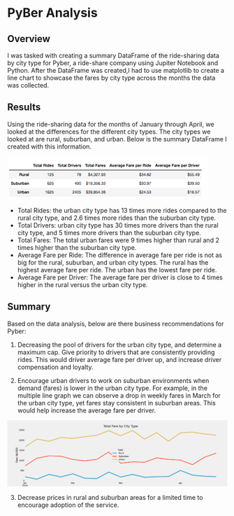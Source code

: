 # PyBer Analysis

## Overview
I was tasked with creating a summary DataFrame of the ride-sharing data by city type for Pyber, a ride-share company using Jupiter Notebook and Python. After the DataFrame was created,I had to use matplotlib to create a line chart to showcase the fares by city type across the months the data was collected. 

## Results
Using the ride-sharing data for the months of January through April, we looked at the
differences for the different city types. The city types we looked at are rural, suburban, and urban. Below is the summary DataFrame I created with this information.

![](analysis/Pyber_df.png)

* Total Rides: the urban city type has 13 times more rides compared to the rural city type, and 2.6 times more rides than the suburban city type. 
* Total Drivers: urban city type has 30 times more drivers than the rural city type, and 5 times more drivers than the suburban city type. 
* Total Fares: The total urban fares were 9 times higher than rural and 2 times higher than the suburban city type. 
* Average Fare per Ride: The difference in average fare per ride is not as big for the rural, suburban, and urban city types. The rural has the highest average fare per ride. The urban has the lowest fare per ride. 
* Average Fare per Driver: The average fare per driver is close to 4 times higher in the rural versus the urban city type. 


## Summary
Based on the data analysis, below are there business recommendations for Pyber:

1. Decreasing the pool of drivers for the urban city type, and determine a maximum cap. Give priority to drivers that are consistently providing rides. This would driver average fare per driver up, and increase driver compensation and loyalty.

2. Encourage urban drivers to work on suburban environments when demand (fares) is lower in the urban city type. For example, in the multiple line graph we can observe a drop in weekly fares in March for the urban city type, yet fares stay consistent in suburban areas. This would help increase the average fare per driver.

![](analysis/Pyber_fare_summary.png)

3. Decrease prices in rural and suburban areas for a limited time to encourage adoption of the service. 